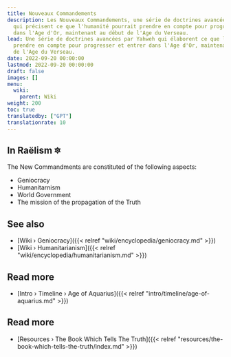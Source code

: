 ```yaml
---
title: Nouveaux Commandements
description: Les Nouveaux Commandements, une série de doctrines avancées par Yahweh
  qui précisent ce que l'humanité pourrait prendre en compte pour progresser et entrer
  dans l'Age d'Or, maintenant au début de l'Age du Verseau.
lead: Une série de doctrines avancées par Yahweh qui élaborent ce que l'humanité pourrait
  prendre en compte pour progresser et entrer dans l'Age d'Or, maintenant au début
  de l'Age du Verseau.
date: 2022-09-20 00:00:00
lastmod: 2022-09-20 00:00:00
draft: false
images: []
menu:
  wiki:
    parent: Wiki
weight: 200
toc: true
translatedby: ["GPT"]
translationrate: 10
---
```


## In Raëlism 🔯

The New Commandments are constituted of the following aspects:

- Geniocracy
- Humanitarnism
- World Government
- The mission of the propagation of the Truth

## See also

- [Wiki › Geniocracy]({{< relref "wiki/encyclopedia/geniocracy.md" >}})
- [Wiki › Humanitarianism]({{< relref "wiki/encyclopedia/humanitarianism.md" >}})

## Read more

- [Intro › Timeline › Age of Aquarius]({{< relref "intro/timeline/age-of-aquarius.md" >}})

## Read more

- [Resources › The Book Which Tells The Truth]({{< relref "resources/the-book-which-tells-the-truth/index.md" >}})
